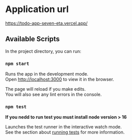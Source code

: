 # Application url

https://todo-app-seven-eta.vercel.app/

## Available Scripts

In the project directory, you can run:

### `npm start`

Runs the app in the development mode.\
Open [http://localhost:3000](http://localhost:3000) to view it in the browser.

The page will reload if you make edits.\
You will also see any lint errors in the console.

### `npm test`

**If you nedd to run test you must install node version > 16**

Launches the test runner in the interactive watch mode.\
See the section about [running tests](https://facebook.github.io/create-react-app/docs/running-tests) for more information.
